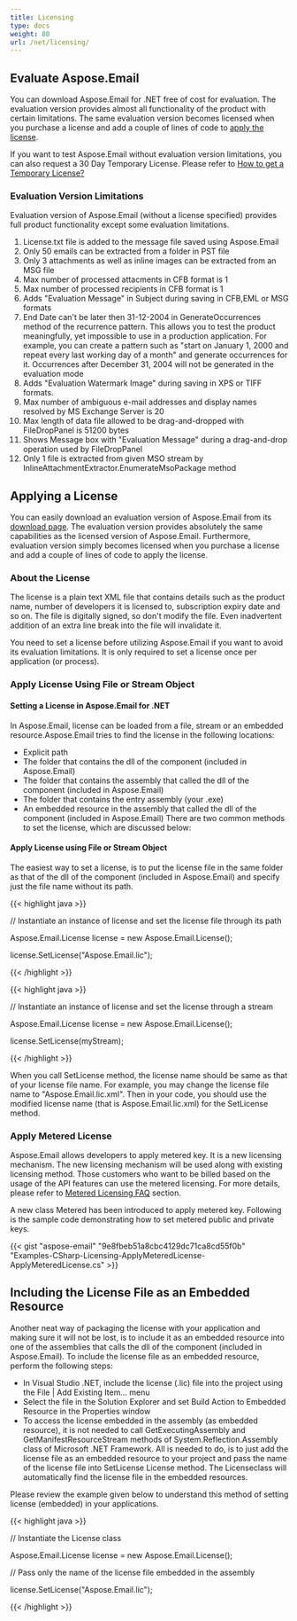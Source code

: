 ```yaml
---
title: Licensing
type: docs
weight: 80
url: /net/licensing/
---
```



## **Evaluate Aspose.Email**
You can download Aspose.Email for .NET free of cost for evaluation. The evaluation version provides almost all functionality of the product with certain limitations. The same evaluation version becomes licensed when you purchase a license and add a couple of lines of code to [apply the license](http://www.aspose.com/docs/display/emailnet/Licensing).

If you want to test Aspose.Email without evaluation version limitations, you can also request a 30 Day Temporary License. Please refer to [How to get a Temporary License?](https://purchase.aspose.com/temporary-license)
### **Evaluation Version Limitations**
Evaluation version of Aspose.Email (without a license specified) provides full product functionality except some evaluation limitations.

1. License.txt file is added to the message file saved using Aspose.Email
1. Only 50 emails can be extracted from a folder in PST file
1. Only 3 attachments as well as inline images can be extracted from an MSG file
1. Max number of processed attacments in CFB format is 1
1. Max number of processed recipients in CFB format is 1
1. Adds "Evaluation Message" in Subject during saving in CFB,EML or MSG formats
1. End Date can't be later then 31-12-2004 in GenerateOccurrences method of the recurrence pattern. This allows you to test the product meaningfully, yet impossible to use in a production application. For example, you can create a pattern such as "start on January 1, 2000 and repeat every last working day of a month" and generate occurrences for it. Occurrences after December 31, 2004 will not be generated in the evaluation mode
1. Adds "Evaluation Watermark Image" during saving in XPS or TIFF formats.
1. Max number of ambiguous e-mail addresses and display names resolved by MS Exchange Server is 20
1. Max length of data file allowed to be drag-and-dropped with FileDropPanel is 51200 bytes
1. Shows Message box with "Evaluation Message" during a drag-and-drop operation used by FileDropPanel
1. Only 1 file is extracted from given MSO stream by InlineAttachmentExtractor.EnumerateMsoPackage method
## **Applying a License**
You can easily download an evaluation version of Aspose.Email from its [download page](https://www.nuget.org/packages/Aspose.Email/). The evaluation version provides absolutely the same capabilities as the licensed version of Aspose.Email. Furthermore, evaluation version simply becomes licensed when you purchase a license and add a couple of lines of code to apply the license.
### **About the License**
The license is a plain text XML file that contains details such as the product name, number of developers it is licensed to, subscription expiry date and so on. The file is digitally signed, so don't modify the file. Even inadvertent addition of an extra line break into the file will invalidate it.

You need to set a license before utilizing Aspose.Email if you want to avoid its evaluation limitations. It is only required to set a license once per application (or process).
### **Apply License Using File or Stream Object**
#### **Setting a License in Aspose.Email for .NET**
In Aspose.Email, license can be loaded from a file, stream or an embedded resource.Aspose.Email tries to find the license in the following locations:

- Explicit path
- The folder that contains the dll of the component (included in Aspose.Email)
- The folder that contains the assembly that called the dll of the component (included in Aspose.Email)
- The folder that contains the entry assembly (your .exe)
- An embedded resource in the assembly that called the dll of the component (included in Aspose.Email) There are two common methods to set the license, which are discussed below:
#### **Apply License using File or Stream Object**
The easiest way to set a license, is to put the license file in the same folder as that of the dll of the component (included in Aspose.Email) and specify just the file name without its path.



{{< highlight java >}}

 // Instantiate an instance of license and set the license file through its path

Aspose.Email.License license = new Aspose.Email.License();

license.SetLicense("Aspose.Email.lic");

{{< /highlight >}}

{{< highlight java >}}

 // Instantiate an instance of license and set the license through a stream

Aspose.Email.License license = new Aspose.Email.License();

license.SetLicense(myStream);

{{< /highlight >}}



When you call SetLicense method, the license name should be same as that of your license file name. For example, you may change the license file name to "Aspose.Email.lic.xml". Then in your code, you should use the modified license name (that is Aspose.Email.lic.xml) for the SetLicense method.
### **Apply Metered License**
Aspose.Email allows developers to apply metered key. It is a new licensing mechanism. The new licensing mechanism will be used along with existing licensing method. Those customers who want to be billed based on the usage of the API features can use the metered licensing. For more details, please refer to [Metered Licensing FAQ](https://purchase.aspose.com/faqs/licensing/metered) section.

A new class Metered has been introduced to apply metered key. Following is the sample code demonstrating how to set metered public and private keys.

{{< gist "aspose-email" "9e8fbeb51a8cbc4129dc71ca8cd55f0b" "Examples-CSharp-Licensing-ApplyMeteredLicense-ApplyMeteredLicense.cs" >}}
## **Including the License File as an Embedded Resource**
Another neat way of packaging the license with your application and making sure it will not be lost, is to include it as an embedded resource into one of the assemblies that calls the dll of the component (included in Aspose.Email). To include the license file as an embedded resource, perform the following steps:

- In Visual Studio .NET, include the license (.lic) file into the project using the File | Add Existing Item... menu
- Select the file in the Solution Explorer and set Build Action to Embedded Resource in the Properties window
- To access the license embedded in the assembly (as embedded resource), it is not needed to call GetExecutingAssembly and GetManifestResourceStream methods of System.Reflection.Assembly class of Microsoft .NET Framework. All is needed to do, is to just add the license file as an embedded resource to your project and pass the name of the license file into SetLicense License method. The Licenseclass will automatically find the license file in the embedded resources.

Please review the example given below to understand this method of setting license (embedded) in your applications.



{{< highlight java >}}

 // Instantiate the License class

Aspose.Email.License license = new Aspose.Email.License();

// Pass only the name of the license file embedded in the assembly

license.SetLicense("Aspose.Email.lic");

{{< /highlight >}}
